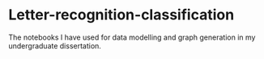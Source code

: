 # Letter-recognition-classification
The notebooks I have used for data modelling and graph generation in my undergraduate dissertation.
